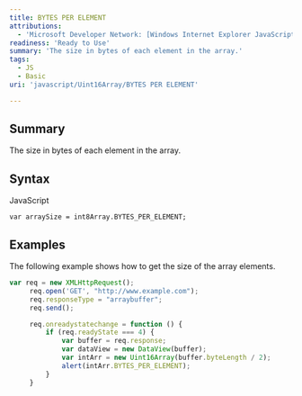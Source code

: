 ```yaml
---
title: BYTES PER ELEMENT
attributions:
  - 'Microsoft Developer Network: [Windows Internet Explorer JavaScript reference Article](http://msdn.microsoft.com/en-us/library/ie/yek4tbz0%28v=vs.94%29.aspx)'
readiness: 'Ready to Use'
summary: 'The size in bytes of each element in the array.'
tags:
  - JS
  - Basic
uri: 'javascript/Uint16Array/BYTES PER ELEMENT'

---
```

## <span>Summary</span>

The size in bytes of each element in the array.

## <span>Syntax</span>

<span class="language">JavaScript</span>

    var arraySize = int8Array.BYTES_PER_ELEMENT;

## <span>Examples</span>

The following example shows how to get the size of the array elements.

``` js
var req = new XMLHttpRequest();
     req.open('GET', "http://www.example.com");
     req.responseType = "arraybuffer";
     req.send();

     req.onreadystatechange = function () {
         if (req.readyState === 4) {
             var buffer = req.response;
             var dataView = new DataView(buffer);
             var intArr = new Uint16Array(buffer.byteLength / 2);
             alert(intArr.BYTES_PER_ELEMENT);
         }
     }
```

